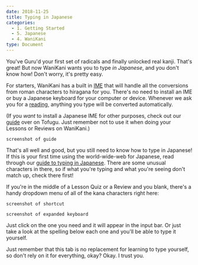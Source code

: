 ```yaml
---
date: 2018-11-25
title: Typing in Japanese
categories:
  - 1. Getting Started
  - 5. Japanese
  - 4. WaniKani
type: Document
---
```


You've Guru'd your first set of radicals and finally unlocked real kanji. That's great! But now WaniKani wants you to type _in Japanese_, and you don't know how! Don't worry, it's pretty easy.

For starters, WaniKani has a built in [IME](https://en.wikipedia.org/wiki/Input_method) that will handle all the conversions from roman characters to hiragana for you. There's no need to install an IME or buy a Japanese keyboard for your computer or device. Whenever we ask you for a [reading](#), anything you type will be converted automatically.

(If you _want_ to install a Japanese IME for other purposes, check out our [guide](http://www.tofugu.com/japanese/how-to-install-japanese-keyboard/) over on Tofugu. Just remember not to use it when doing your Lessons or Reviews on WaniKani.)

`screenshot of guide`

That's all well and good, but you still need to know how to type in Japanese! If this is your first time using the world-wide-web for Japanese, read through our [guide to typing in Japanese](http://www.tofugu.com/japanese/how-to-type-in-japanese/). There are some unusual characters in there, so if what you're typing and what you're seeing don't match up, check there first!

If you're in the middle of a Lesson Quiz or a Review and you blank, there's a handy dropdown menu of all of the kana characters right here:

`screenshot of shortcut`

`screenshot of expanded keyboard`

Just click on the one you need and it will appear in the input bar. Or just take a look at the spelling below each one and you'll be able to type it yourself.

Just remember that this tab is no replacement for learning to type yourself, so don't rely on it for everything, okay? Okay. I trust you.
